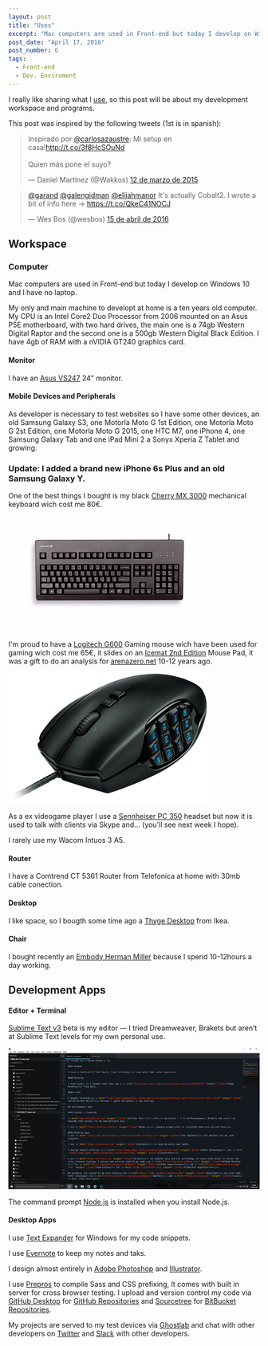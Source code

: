 ```yaml
---
layout: post
title: "Uses"
excerpt: "Mac computers are used in Front-end but today I develop on Windows 10 and I have no laptop. So this time I'll share my Workspace and Development Apps"
post_date: "April 17, 2016"
post_number: 6
tags:
  - Front-end
  - Dev. Enviroment
---
```


I really like sharing what I <a href="/resources">use</a>, so this post will be about my development workspace and programs.

This post was inspired by the following tweets (1st is in spanish):

<blockquote class="" data-lang="es">
	<p lang="es" dir="ltr">Inspirado por <a href="https://twitter.com/carlosazaustre">@carlosazaustre</a>: Mi setup en casa!<a href="http://t.co/3f8HcSOuNd">http://t.co/3f8HcSOuNd</a><br><br>Quien más pone el suyo?</p>&mdash; Daniel Martínez (@Wakkos) <a href="https://twitter.com/Wakkos/status/576096074915553281">12 de marzo de 2015</a>
</blockquote>

<blockquote class="" data-conversation="none" data-lang="es">
	<p lang="en" dir="ltr"><a href="https://twitter.com/garand">@garand</a> <a href="https://twitter.com/galengidman">@galengidman</a> <a href="https://twitter.com/elijahmanor">@elijahmanor</a> It&#39;s actually Cobalt2. I wrote a bit of info here → <a href="https://t.co/QkeC41NOCJ">https://t.co/QkeC41NOCJ</a></p>&mdash; Wes Bos (@wesbos) <a href="https://twitter.com/wesbos/status/720979539313221632">15 de abril de 2016</a>
</blockquote>

## Workspace

### Computer

Mac computers are used in Front-end but today I develop on Windows 10 and I have no laptop.

My only and main machine to developt at home is a ten years old computer. My CPU is an Intel Core2 Duo Processor from 2006 mounted on an Asus P5E motherboard, with two hard drives, the main one is a 74gb Western Digital Raptor and the second one is a 500gb Western Digital Black Edition. I have 4gb of RAM with a nVIDIA GT240 graphics card.

#### Monitor

I have an <a href="https://www.asus.com/es/Monitors/VS247H/" target="_blank">Asus VS247</a> 24" monitor.

#### Mobile Devices and Peripherals

As developer is necessary to test websites so I have some other devices, an old Samsung Galaxy S3, one Motorla Moto G 1st Edition, one Motorla Moto G 2st Edition, one Motorla Moto G 2015, one HTC M7, one iPhone 4, one Samsung Galaxy Tab and one iPad Mini 2 a Sonyx Xperia Z Tablet and growing.

### Update: I added a brand new iPhone 6s Plus and an old Samsung Galaxy Y.

One of the best things I bought is my black <a href="http://cherryamericas.com/product/g80-3000-mx-technology-keyboard/" target="_blank">Cherry MX 3000</a> mechanical keyboard wich cost me 80€.

<img class="" src="/images/post-cherry-mx-3000-keyboard.jpg" alt="Cherry MX 3000 Keyboard">

I'm proud to have a <a href="http://gaming.logitech.com/es-es/product/g600-mmo-gaming-mouse" target="_blank">Logitech G600</a> Gaming mouse wich have been used for gaming wich cost me 65€, it slides on an <a href="http://www.newegg.com/Product/Product.aspx?Item=N82E16817114203" target="_blank">Icemat 2nd Edition</a> Mouse Pad, it was a gift to do an analysis for <a href="http://www.arenazero.net" target="_blank">arenazero.net</a> 10-12 years ago.

<img class="" src="/images/post-logitech-g600-gaming-mouse.png" alt="Logitech G600 Gaming Mouse">

As a ex videogame player I use a <a href="http://en-us.sennheiser.com/professional-gamer-headset-super-noise-cancellation-pc-350" target="_blank">Sennheiser PC 350</a> headset but now it is used to talk with clients via Skype and... (you'll see next week I hope).

I rarely use my Wacom Intuos 3 A5.

#### Router

I have a Comtrend CT 5361 Router from Telefonica at home with 30mb cable conection.

#### Desktop

I like space, so I bougth some time ago a <a href="http://www.ikea.com/es/es/catalog/products/S89110934/" target="_blank">Thyge Desktop</a> from Ikea.

#### Chair

I bought recently an <a href="http://www.hermanmiller.com/products/seating/performance-work-chairs/embody-chairs.html" target="_blank">Embody Herman Miller</a> because I spend 10-12hours a day working.

## Development Apps

#### Editor + Terminal

<a href="http://www.sublimetext.com" target="_blank">Sublime Text v3</a> beta is my editor — I tried Dreamweaver, Brakets but aren’t at Sublime Text levels for my own personal use.

<img src="/images/post-sublimetext.jpg" alt="Sublime Text Editor">

The command prompt <a href="https://nodejs.org/en/" target="_blank">Node.js</a> is installed when you install Node.js.

#### Desktop Apps

I use <a href="http://www.phraseexpress.com/textexpander-windows.htm" target="_blank">Text Expander</a> for Windows for my code snippets.

I use <a href="https://evernote.com" target="_blank">Evernote</a> to keep my notes and taks.

I design almost entirely in <a href="http://www.adobe.com/es/products/photoshop.html" target="_blank">Adobe Photoshop</a> and <a href="http://www.adobe.com/es/products/illustrator.html" target="_blank">Illustrator</a>.

I use <a href="https://prepros.io" target="_blank">Prepros</a> to compile Sass and CSS prefixing, It comes with built in server for cross browser testing. I upload and version control my code via <a href="https://desktop.github.com/" target="_blank">GitHub Desktop</a> for <a href="{{ site.github }}" target="_blank">GitHub Repositories</a> and <a href="https://www.sourcetreeapp.com/" target="_blank">Sourcetree</a> for <a href="https://bitbucket.org" target="_blank">BitBucket Repositories</a>.

My projects are served to my test devices via <a href="https://www.vanamco.com/ghostlab/" target="_blank">Ghostlab</a> and chat with other developers on <a href="{{ site.twitter }}">Twitter</a> and <a href="https://slack.com/" target="_blank">Slack</a> with other developers.

<script async src="//platform.twitter.com/widgets.js" charset="utf-8"></script>
